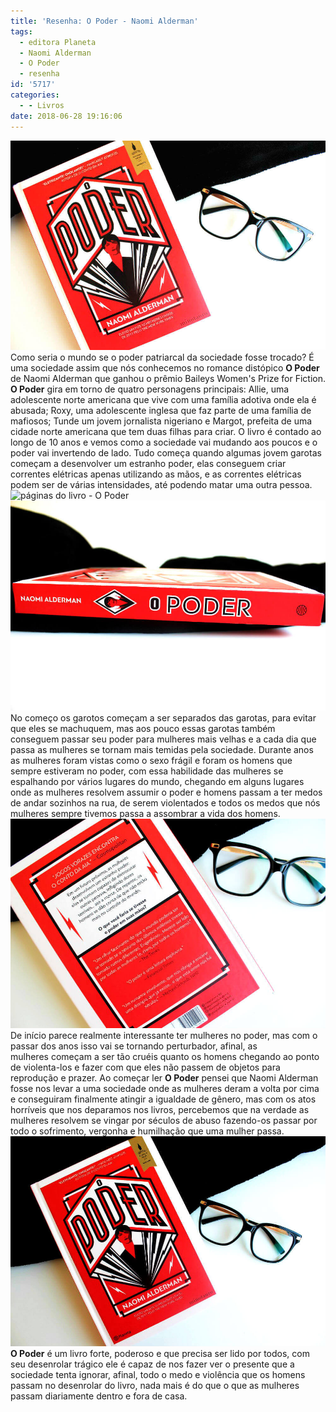 ```yaml
---
title: 'Resenha: O Poder - Naomi Alderman'
tags:
  - editora Planeta
  - Naomi Alderman
  - O Poder
  - resenha
id: '5717'
categories:
  - - Livros
date: 2018-06-28 19:16:06
---
```


![Capa do livro O Poder de Naomi Alderman](/wp-content/uploads/2018/06/capa-livro-o-poder.jpg "Capa do livro O Poder de Naomi Alderman") Como seria o mundo se o poder patriarcal da sociedade fosse trocado? É uma sociedade assim que nós conhecemos no romance distópico **O Poder** de Naomi Alderman que ganhou o prêmio Baileys Women's Prize for Fiction. **O Poder** gira em torno de quatro personagens principais: Allie, uma adolescente norte americana que vive com uma família adotiva onde ela é abusada; Roxy, uma adolescente inglesa que faz parte de uma família de mafiosos; Tunde um jovem jornalista nigeriano e Margot, prefeita de uma cidade norte americana que tem duas filhas para criar. O livro é contado ao longo de 10 anos e vemos como a sociedade vai mudando aos poucos e o poder vai invertendo de lado. Tudo começa quando algumas jovem garotas começam a desenvolver um estranho poder, elas conseguem criar correntes elétricas apenas utilizando as mãos, e as correntes elétricas podem ser de várias intensidades, até podendo matar uma outra pessoa. ![páginas do livro - O  Poder ](/wp-content/uploads/2018/06/páginas-do-livro-o-poder-naomi-alderman.jpg "páginas do livro - O  Poder ") ![Lombada do livro - O Poder de Naomi Alderman](/wp-content/uploads/2018/06/lombada-livro-o-poder-naomi-alderman.jpg) No começo os garotos começam a ser separados das garotas, para evitar que eles se machuquem, mas aos pouco essas garotas também conseguem passar seu poder para mulheres mais velhas e a cada dia que passa as mulheres se tornam mais temidas pela sociedade. Durante anos as mulheres foram vistas como o sexo frágil e foram os homens que sempre estiveram no poder, com essa habilidade das mulheres se espalhando por vários lugares do mundo, chegando em alguns lugares onde as mulheres resolvem assumir o poder e homens passam a ter medos de andar sozinhos na rua, de serem violentados e todos os medos que nós mulheres sempre tivemos passa a assombrar a vida dos homens. ![Contra capa livro O Poder de Naomi Alderman](/wp-content/uploads/2018/06/contra-capa-livro-o-poder.jpg "Contra capa livro O Poder de Naomi Alderman") De início parece realmente interessante ter mulheres no poder, mas com o passar dos anos isso vai se tornando perturbador, afinal, as mulheres começam a ser tão cruéis quanto os homens chegando ao ponto de violenta-los e fazer com que eles não passem de objetos para reprodução e prazer. Ao começar ler **O Poder** pensei que Naomi Alderman fosse nos levar a uma sociedade onde as mulheres deram a volta por cima e conseguiram finalmente atingir a igualdade de gênero, mas com os atos horríveis que nos deparamos nos livros, percebemos que na verdade as mulheres resolvem se vingar por séculos de abuso fazendo-os passar por todo o sofrimento, vergonha e humilhação que uma mulher passa. ![Resenha do livro O Poder de Naomi Alderman](/wp-content/uploads/2018/06/livro-O-Poder-Naomi-Alderman-.jpg "Resenha do livro O Poder de Naomi Alderman") **O Poder** é um livro forte, poderoso e que precisa ser lido por todos, com seu desenrolar trágico ele é capaz de nos fazer ver o presente que a sociedade tenta ignorar, afinal, todo o medo e violência que os homens passam no desenrolar do livro, nada mais é do que o que as mulheres passam diariamente dentro e fora de casa.
